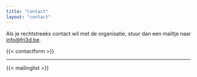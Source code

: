 ```yaml
---
title: "Contact"
layout: "contact"
---
```

<div class="block--centered">

<p>Als je rechtstreeks contact wil met de organisatie, stuur dan een mailtje naar <a href="mailto:info@fri3d.be">info@fri3d.be</a>.</p>

<!-- <ul>
	<li>Info vzw</li>
	<li>Overzicht core orga leden</li>
	<li>Contact form</li>
</ul> -->
</div>

<div class="block--centered">
{{< contactform >}}
</div>

<hr class="gridrule" />

<div class="block--centered">
{{< mailinglist >}}
</div>
